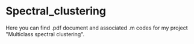 # Spectral_clustering
Here you can find .pdf document and associated .m codes for my project "Multiclass spectral clustering".
